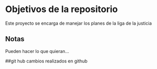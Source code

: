 # Objetivos de la repositorio

Este proyecto se encarga de manejar los planes de la liga de la justicia


## Notas
Pueden hacer lo que quieran...

##git hub
cambios realizados en github
